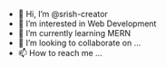 - 👋 Hi, I’m @srish-creator
- 👀 I’m interested in Web Development
- 🌱 I’m currently learning MERN 
- 💞️ I’m looking to collaborate on ...
- 📫 How to reach me ...

<!---
srish-creator/srish-creator is a ✨ special ✨ repository because its `README.md` (this file) appears on your GitHub profile.
You can click the Preview link to take a look at your changes.
--->
